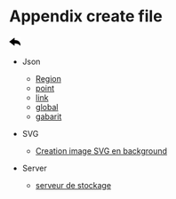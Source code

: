 # Appendix create file
[![](../../screenshots/other/Go-back.png)](../../README.md)
 

- Json

  - [Region](json-region.md)
  - [point](json-point.md)
  - [link](json-links.md)
  - [global](json-global.md)
  - [gabarit](json-gabarit.md)


- SVG 

  - [Creation image SVG en background](svg.md)

 

- Server

  - [serveur de stockage](server.md)


